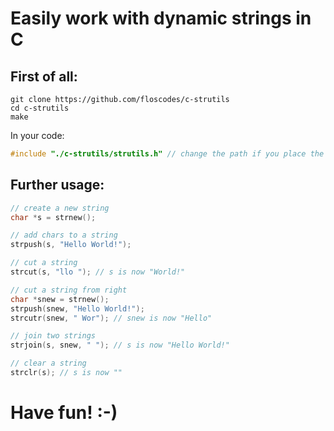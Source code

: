 # Easily work with dynamic strings in C

## First of all:

```
git clone https://github.com/floscodes/c-strutils
cd c-strutils
make
```

In your code:

```c
#include "./c-strutils/strutils.h" // change the path if you place the files somewhere else
```

## Further usage:

```c
// create a new string
char *s = strnew();

// add chars to a string
strpush(s, "Hello World!");

// cut a string
strcut(s, "llo "); // s is now "World!"

// cut a string from right
char *snew = strnew();
strpush(snew, "Hello World!");
strcutr(snew, " Wor"); // snew is now "Hello"

// join two strings
strjoin(s, snew, " "); // s is now "Hello World!"

// clear a string
strclr(s); // s is now ""

```

# Have fun! :-)


